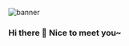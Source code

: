 ![banner](https://user-images.githubusercontent.com/45084684/107560821-d447ff80-6bab-11eb-8f93-e1a39656cce5.png)

### Hi there 👋 Nice to meet you~

<!--
**zyzoe/zyzoe** is a ✨ _special_ ✨ repository because its `README.md` (this file) appears on your GitHub profile.

Here are some ideas to get you started:

- 🔭 I’m currently working on ...
- 🌱 I’m currently learning ...
- 👯 I’m looking to collaborate on ...
- 🤔 I’m looking for help with ...
- 💬 Ask me about ...
- 📫 How to reach me: ...
- 😄 Pronouns: ...
- ⚡ Fun fact: ...
-->
